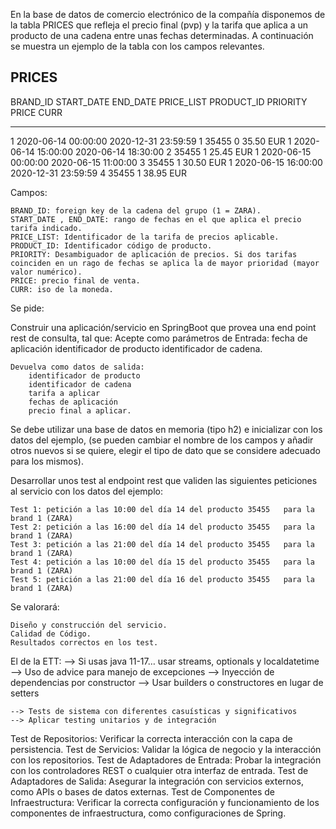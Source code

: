 

En la base de datos de comercio electrónico de la compañía disponemos de la tabla PRICES que refleja el precio final
(pvp) y la tarifa que aplica a un producto de una cadena entre unas fechas determinadas. A continuación se muestra 
un ejemplo de la tabla con los campos relevantes.


PRICES
-------
BRAND_ID         START_DATE                                    END_DATE                        PRICE_LIST                   PRODUCT_ID  PRIORITY                 PRICE           CURR

------------------------------------------------------------------------------------------------------------------------------------------------------------------------------------------------

1         2020-06-14 00:00:00                        2020-12-31 23:59:59                        1                        35455                0                        35.50            EUR
1         2020-06-14 15:00:00                        2020-06-14 18:30:00                        2                        35455                1                        25.45            EUR
1         2020-06-15 00:00:00                        2020-06-15 11:00:00                        3                        35455                1                        30.50            EUR
1         2020-06-15 16:00:00                        2020-12-31 23:59:59                        4                        35455                1                        38.95            EUR


Campos:

    BRAND_ID: foreign key de la cadena del grupo (1 = ZARA).
    START_DATE , END_DATE: rango de fechas en el que aplica el precio tarifa indicado.
    PRICE_LIST: Identificador de la tarifa de precios aplicable.
    PRODUCT_ID: Identificador código de producto.
    PRIORITY: Desambiguador de aplicación de precios. Si dos tarifas coinciden en un rago de fechas se aplica la de mayor prioridad (mayor valor numérico).
    PRICE: precio final de venta.
    CURR: iso de la moneda.

Se pide:

Construir una aplicación/servicio en SpringBoot que provea una end point rest de consulta, tal que:
Acepte como parámetros de 
    Entrada: 
        fecha de aplicación
        identificador de producto
        identificador de cadena.

    Devuelva como datos de salida: 
        identificador de producto
        identificador de cadena
        tarifa a aplicar
        fechas de aplicación
        precio final a aplicar.

Se debe utilizar una base de datos en memoria (tipo h2) e inicializar con los datos del ejemplo, (se pueden cambiar 
el nombre de los campos y añadir otros nuevos si se quiere, elegir el tipo de dato que se considere adecuado para los 
mismos).

Desarrollar unos test al endpoint rest que validen las siguientes peticiones al servicio con los datos del ejemplo:

    Test 1: petición a las 10:00 del día 14 del producto 35455   para la brand 1 (ZARA)
    Test 2: petición a las 16:00 del día 14 del producto 35455   para la brand 1 (ZARA)
    Test 3: petición a las 21:00 del día 14 del producto 35455   para la brand 1 (ZARA)
    Test 4: petición a las 10:00 del día 15 del producto 35455   para la brand 1 (ZARA)
    Test 5: petición a las 21:00 del día 16 del producto 35455   para la brand 1 (ZARA)

Se valorará:

    Diseño y construcción del servicio.
    Calidad de Código.
    Resultados correctos en los test.

El de la ETT:
    --> Si usas java 11-17… usar streams, optionals y localdatetime
    --> Uso de advice para manejo de excepciones
    --> Inyección de dependencias por constructor
    --> Usar builders o constructores en lugar de setters

    --> Tests de sistema con diferentes casuísticas y significativos
    --> Aplicar testing unitarios y de integración


Test de Repositorios: Verificar la correcta interacción con la capa de persistencia.
Test de Servicios: Validar la lógica de negocio y la interacción con los repositorios.
Test de Adaptadores de Entrada: Probar la integración con los controladores REST o cualquier otra interfaz de entrada.
Test de Adaptadores de Salida: Asegurar la integración con servicios externos, como APIs o bases de datos externas.
Test de Componentes de Infraestructura: Verificar la correcta configuración y funcionamiento de los componentes de infraestructura, como configuraciones de Spring.